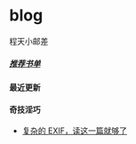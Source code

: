 # blog
程天小邮差 

##### [推荐书单](https://github.com/chengyumeng/blog/blob/master/BOOK.md)

#### 最近更新

#### 奇技淫巧
- [复杂的 EXIF，读这一篇就够了](https://github.com/chengyumeng/blog/issues/2)


